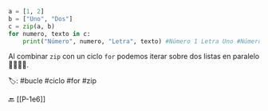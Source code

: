 ```python title:zipFor.py
a = [1, 2]
b = ["Uno", "Dos"]
c = zip(a, b)
for numero, texto in c:
	print("Número", numero, "Letra", texto) #Número 1 Letra Uno #Número 2 Letra Dos
```

Al combinar `zip` con un ciclo `for` podemos iterar sobre dos listas en paralelo 🚶‍♂️🚶‍♀️.

🏷️:  #bucle #ciclo #for #zip

🔙 [[P-1e6]]